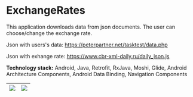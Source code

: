 # ExchangeRates


This application downloads data from json documents. The user can choose/сhange the exchange rate.

Json with users's data: https://peterpartner.net/tasktest/data.php

Json with exhange rate: https://www.cbr-xml-daily.ru/daily_json.js

**Technology stack:** Android, Java, Retrofit, RxJava, Moshi, Glide, Android Architecture Components, Android Data Binding, Navigation Components

![](https://github.com/LizonkaElizaveta/Java-Retrofit-AndroidArchitectureComponents/blob/master/data/screen1.jpg) | ![](https://github.com/LizonkaElizaveta/Java-Retrofit-AndroidArchitectureComponents/blob/master/data/screen2.jpg)
--- | --- |
